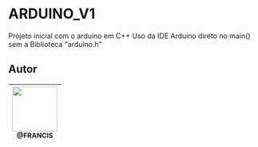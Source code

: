 # ARDUINO_V1
Projeto inicial com o arduino em C++
Uso da IDE Arduino direto no main() sem a Biblioteca "arduino.h"
## Autor
| [<img src="https://avatars.githubusercontent.com/u/79348772?s=400&u=541961fe2780587c0ce249db50f27c4da38e528e&v=4" width=90><br><sub>@FRANCIS</sub>](https://github.com/Francisfox) |
| :---: |
